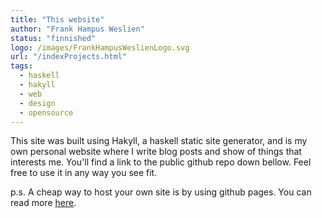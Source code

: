 ```yaml
---
title: "This website"
author: "Frank Hampus Weslien"
status: "finnished"
logo: /images/FrankHampusWeslienLogo.svg
url: "/indexProjects.html"
tags: 
  - haskell
  - hakyll
  - web
  - design
  - opensource
---
```


This site was built using Hakyll, a haskell static site generator, and is my own personal website where I write blog posts and show of things that interests me.
You'll find a link to the public github repo down bellow.
Feel free to use it in any way you see fit.

p.s. A cheap way to host your own site is by using github pages. You can read more [here](https://pages.github.com/).
<!--more-->
